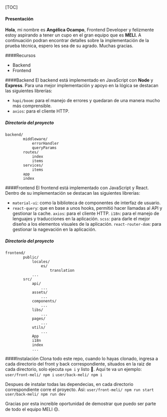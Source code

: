 [TOC]

#### Presentación

**Hola**, mi nombre es **Angélica Ocampo**, Frontend Developer y felizmente estoy aspirando a tener un cupo en el gran equipo que es **MELI.** A continuación podran encontrar detalles sobre la implementación de la prueba técnica, espero les sea de su agrado. Muchas gracias.

####Recursos
- Backend
- Frontend

####Backend
El backend está implementado en JavaScript con **Node** y **Express**. Para una mejor implementación y apoyo en la lógica se destacan las siguientes librerías:
- `hapi/boom`: para el manejo de errores y quedaran de una manera mucho más comprensible.
- `axios`: para el cliente HTTP.

##### Directorio del proyecto

    backend/
            middleware/
				errorHandler
				queryParams
            routes/
				index
				items
            services/
				items
            app
            index

####Frontend
El frontend está implementado con JavaScript y React. Dentro de su implementación se destacan las siguientes librerías:
- `material-ui`: como la biblioteca de componentes de interfaz de usuario.
- `react-query`: que en base a unos hooks, permitió hacer llamadas al API y gestionar la cache.
`axios`: para el cliente HTTP.
`i18n`: para el manejo de lenguajes y traducciones en la aplicación.
`scss`: para darle el mejor diseño a los elementos visuales de la aplicación.
`react-router-dom`: para gestionar la nagevación en la aplicación.

##### Directorio del proyecto

    frontend/
            public/
				locales/
					es/
						translation
				...
            src/
				api/
					...
				assets/
					...
            	components/
					...
				libs/
					...
				pages/
					...
				utils/
					...
            	App
				i18n
				index
				...

####Instalación
Clona todo este repo, cuando lo hayas clonado, ingresa a cada directorio del front y back correspondiente, situados en la raiz de cada directorio, solo ejecuta `npm i` y listo 🥰. Aquí te va un ejemplo:
`user/front-meli/ npm i`
`user/back-meli/ npm i`

Despues de instalar todas las dependecias, en cada directorio correspondiente corre el proyecto. Asi:
`user/front-meli/ npm run start`
`user/back-meli/ npm run dev`

Gracias por esta increible oportunidad de demostrar que puedo ser parte de todo el equipo MELI 🟡.